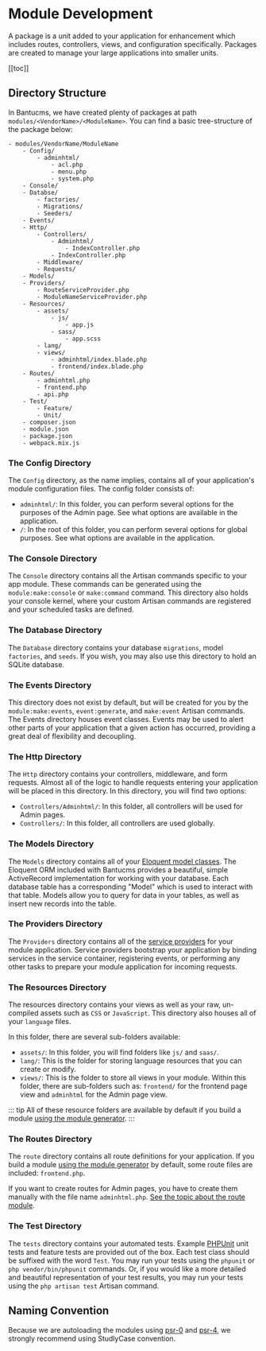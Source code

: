 # Module Development

A package is a unit added to your application for enhancement which includes routes, controllers, views, and configuration specifically. Packages are created to manage your large applications into smaller units.

[[toc]]

## Directory Structure
In Bantucms, we have created plenty of packages at path `modules/<VendorName>/<ModuleName>`. You can find a basic tree-structure of the package below:

~~~directory-structure
- modules/VendorName/ModuleName
    - Config/
        - adminhtml/
            - acl.php
            - menu.php
            - system.php
    - Console/
    - Databse/
        - factories/
        - Migrations/
        - Seeders/
    - Events/
    - Http/
        - Controllers/
            - Adminhtml/
                - IndexController.php
            - IndexController.php
        - Middleware/
        - Requests/     
    - Models/
    - Providers/
        - RouteServiceProvider.php
        - ModuleNameServiceProvider.php
    - Resources/
        - assets/
            - js/
                - app.js
            - sass/
                - app.scss
        - lang/
        - views/
            - adminhtml/index.blade.php
            - frontend/index.blade.php
    - Routes/
        - adminhtml.php
        - frontend.php
        - api.php
    - Test/
        - Feature/
        - Unit/
    - composer.json
    - module.json
    - package.json
    - webpack.mix.js
~~~

### The Config Directory
The `Config` directory, as the name implies, contains all of your application's module configuration files.
The config folder consists of:
- `adminhtml/`: In this folder, you can perform several options for the purposes of the Admin page. See what options are available in the application. 
- `/`: In the root of this folder, you can perform several options for global purposes. See what options are available in the application.

### The Console Directory
The `Console` directory contains all the Artisan commands specific to your app module. These commands can be generated using the `module:make:console` or `make:command` command. This directory also holds your console kernel, where your custom Artisan commands are registered and your scheduled tasks are defined.

### The Database Directory
The `Database` directory contains your database `migrations`, model `factories`, and `seeds`. If you wish, you may also use this directory to hold an SQLite database.

### The Events Directory
This directory does not exist by default, but will be created for you by the `module:make:events`, `event:generate`, and `make:event` Artisan commands. The Events directory houses event classes. Events may be used to alert other parts of your application that a given action has occurred, providing a great deal of flexibility and decoupling.

### The Http Directory
The `Http` directory contains your controllers, middleware, and form requests. Almost all of the logic to handle requests entering your application will be placed in this directory.
In this directory, you will find two options:
- `Controllers/Adminhtml/`: In this folder, all controllers will be used for Admin pages.
- `Controllers/`: In this folder, all controllers are used globally.

### The Models Directory
The `Models` directory contains all of your [Eloquent model classes](../modules/developments/create-models.md). The Eloquent ORM included with Bantucms provides a beautiful, simple ActiveRecord implementation for working with your database. Each database table has a corresponding "Model" which is used to interact with that table. Models allow you to query for data in your tables, as well as insert new records into the table.

### The Providers Directory
The `Providers` directory contains all of the [service providers](../modules/developments/creating-a-module.md#step-3) for your module application. Service providers bootstrap your application by binding services in the service container, registering events, or performing any other tasks to prepare your module application for incoming requests.

### The Resources Directory
The resources directory contains your views as well as your raw, un-compiled assets such as `CSS` or `JavaScript`. This directory also houses all of your `language` files.

In this folder, there are several sub-folders available:
- `assets/`: In this folder, you will find folders like `js/` and `saas/`.
- `lang/`: This is the folder for storing language resources that you can create or modify.
- `views/`: This is the folder to store all views in your module. Within this folder, there are sub-folders such as: `frontend/` for the frontend page view and `adminhtml` for the Admin page view.

::: tip
All of these resource folders are available by default if you build a module [using the module generator](../modules/developments/creating-a-module.md#using-module-generator).
:::

### The Routes Directory
The `route` directory contains all route definitions for your application.
If you build a module [using the module generator](../modules/developments/creating-a-module.md#using-module-generator) by default, some route files are included: `frontend.php`.

If you want to create routes for Admin pages, you have to create them manually with the file name `adminhtml.php`. [See the topic about the route module](../modules/developments/create-a-routes.md).

### The Test Directory
The `tests` directory contains your automated tests. Example [PHPUnit](https://phpunit.de) unit tests and feature tests are provided out of the box. Each test class should be suffixed with the word `Test`. You may run your tests using the `phpunit` or `php vendor/bin/phpunit` commands. Or, if you would like a more detailed and beautiful representation of your test results, you may run your tests using the `php artisan test` Artisan command.

## Naming Convention
Because we are autoloading the modules using [psr-0](https://www.php-fig.org/psr/psr-0/) and [psr-4](https://www.php-fig.org/psr/psr-4/), we strongly recommend using StudlyCase convention.